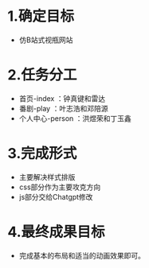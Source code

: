 # 1.确定目标

- 仿B站式视甁网站

# 2.任务分工

- 首页-index ：钟真键和雷达
- 番剧-play ：叶志浩和邓陪源
- 个人中心-person ：洪煜荣和丁玉鑫

# 3.完成形式

- 主要解决样式排版
- css部分作为主要攻克方向
- js部分交给Chatgpt修改

# 4.最终成果目标

- 完成基本的布局和适当的动画效果即可。